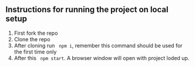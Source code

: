 ## Instructions for running the project on local setup
1. First fork the repo
2. Clone the repo
3. After cloning run ``` npm i```, remember this command should be used for the first time only
4. After this ``` npm start```. A browser window will open with project loded up.
